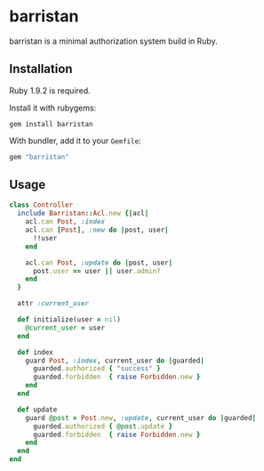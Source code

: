 # barristan

barristan is a minimal authorization system build in Ruby.

## Installation

Ruby 1.9.2 is required.

Install it with rubygems:

    gem install barristan

With bundler, add it to your `Gemfile`:

``` ruby
gem "barristan"
```

## Usage

``` ruby
class Controller
  include Barristan::Acl.new {|acl|
    acl.can Post, :index
    acl.can [Post], :new do |post, user|
      !!user
    end

    acl.can Post, :update do |post, user|
      post.user == user || user.admin?
    end
  }

  attr :current_user

  def initialize(user = nil)
    @current_user = user
  end

  def index
    guard Post, :index, current_user do |guarded|
      guarded.authorized { "success" }
      guarded.forbidden  { raise Forbidden.new }
    end
  end

  def update
    guard @post = Post.new, :update, current_user do |guarded|
      guarded.authorized { @post.update }
      guarded.forbidden  { raise Forbidden.new }
    end
  end
end
```
